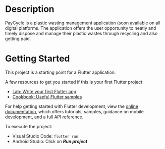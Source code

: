 # Description

PayCycle is a plastic wasting management application (soon available on all digital platforms. The application offers the user opportunity to neatly  and timely dispose and manage their plastic wastes through recycling and also getting paid.

# Getting Started

This project is a starting point for a Flutter application.

A few resources to get you started if this is your first Flutter project:

- [Lab: Write your first Flutter app](https://docs.flutter.dev/get-started/codelab)
- [Cookbook: Useful Flutter samples](https://docs.flutter.dev/cookbook)

For help getting started with Flutter development, view the
[online documentation](https://docs.flutter.dev/), which offers tutorials,
samples, guidance on mobile development, and a full API reference.

To execute the project:
- Visual Studio Code: <code>flutter run</code>
- Android Studio: Click on _**Run project**_
